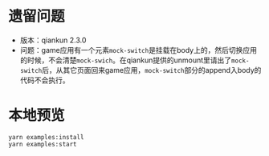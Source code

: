 # 遗留问题
- 版本：qiankun 2.3.0
- 问题：game应用有一个元素`mock-switch`是挂载在body上的，然后切换应用的时候，不会清楚`mock-swich`。在qiankun提供的unmount里请出了`mock-switch`后，从其它页面回来game应用，`mock-switch`部分的append入body的代码不会执行。


# 本地预览
```shell
yarn examples:install
yarn examples:start
```